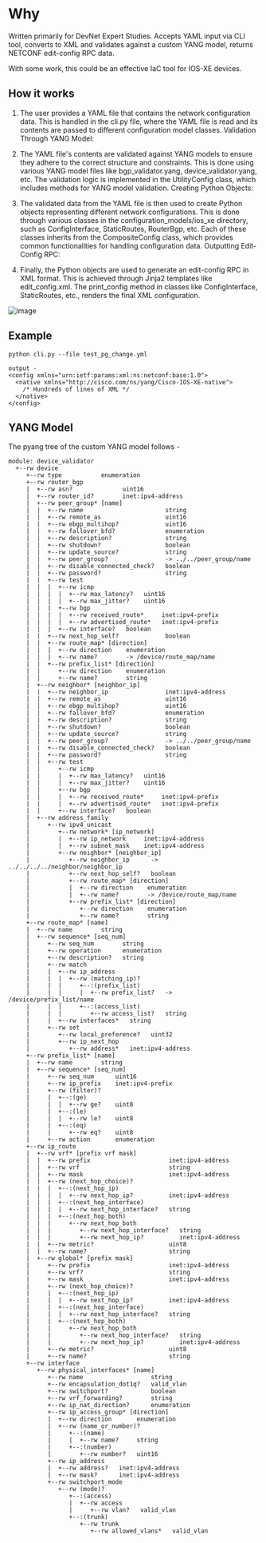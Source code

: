 # Why
Written primarily for DevNet Expert Studies. Accepts YAML input via CLI tool, converts to XML and validates against a custom YANG model, returns NETCONF edit-config RPC data.

With some work, this could be an effective IaC tool for IOS-XE devices. 



## How it works

1. The user provides a YAML file that contains the network configuration data. This is handled in the cli.py file, where the YAML file is read and its contents are passed to different configuration model classes.
Validation Through YANG Model:

2. The YAML file's contents are validated against YANG models to ensure they adhere to the correct structure and constraints. This is done using various YANG model files like bgp_validator.yang, device_validator.yang, etc. The validation logic is implemented in the UtilityConfig class, which includes methods for YANG model validation.
Creating Python Objects:

3. The validated data from the YAML file is then used to create Python objects representing different network configurations. This is done through various classes in the configuration_models/ios_xe directory, such as ConfigInterface, StaticRoutes, RouterBgp, etc. Each of these classes inherits from the CompositeConfig class, which provides common functionalities for handling configuration data.
Outputting Edit-Config RPC:

4. Finally, the Python objects are used to generate an edit-config RPC in XML format. This is achieved through Jinja2 templates like edit_config.xml. The print_config method in classes like ConfigInterface, StaticRoutes, etc., renders the final XML configuration.

![image](https://github.com/jamesduv9/network_dsl/assets/32336049/93f54aa6-d4eb-4eae-871d-a9767315befb)

## Example
```
python cli.py --file test_pg_change.yml

output -
<config xmlns="urn:ietf:params:xml:ns:netconf:base:1.0">
  <native xmlns="http://cisco.com/ns/yang/Cisco-IOS-XE-native">
    /* Hundreds of lines of XML */
  </native>
</config>
```

## YANG Model

The pyang tree of the custom YANG model follows -
```
module: device_validator
  +--rw device
     +--rw type           enumeration
     +--rw router_bgp
     |  +--rw asn?              uint16
     |  +--rw router_id?        inet:ipv4-address
     |  +--rw peer_group* [name]
     |  |  +--rw name                       string
     |  |  +--rw remote_as                  uint16
     |  |  +--rw ebgp_multihop?             uint16
     |  |  +--rw fallover_bfd?              enumeration
     |  |  +--rw description?               string
     |  |  +--rw shutdown?                  boolean
     |  |  +--rw update_source?             string
     |  |  +--rw peer_group?                -> ../../peer_group/name
     |  |  +--rw disable_connected_check?   boolean
     |  |  +--rw password?                  string
     |  |  +--rw test
     |  |  |  +--rw icmp
     |  |  |  |  +--rw max_latency?   uint16
     |  |  |  |  +--rw max_jitter?    uint16
     |  |  |  +--rw bgp
     |  |  |  |  +--rw received_route*     inet:ipv4-prefix
     |  |  |  |  +--rw advertised_route*   inet:ipv4-prefix
     |  |  |  +--rw interface?   boolean
     |  |  +--rw next_hop_self?             boolean
     |  |  +--rw route_map* [direction]
     |  |  |  +--rw direction    enumeration
     |  |  |  +--rw name?        -> /device/route_map/name
     |  |  +--rw prefix_list* [direction]
     |  |     +--rw direction    enumeration
     |  |     +--rw name?        string
     |  +--rw neighbor* [neighbor_ip]
     |  |  +--rw neighbor_ip                inet:ipv4-address
     |  |  +--rw remote_as                  uint16
     |  |  +--rw ebgp_multihop?             uint16
     |  |  +--rw fallover_bfd?              enumeration
     |  |  +--rw description?               string
     |  |  +--rw shutdown?                  boolean
     |  |  +--rw update_source?             string
     |  |  +--rw peer_group?                -> ../../peer_group/name
     |  |  +--rw disable_connected_check?   boolean
     |  |  +--rw password?                  string
     |  |  +--rw test
     |  |     +--rw icmp
     |  |     |  +--rw max_latency?   uint16
     |  |     |  +--rw max_jitter?    uint16
     |  |     +--rw bgp
     |  |     |  +--rw received_route*     inet:ipv4-prefix
     |  |     |  +--rw advertised_route*   inet:ipv4-prefix
     |  |     +--rw interface?   boolean
     |  +--rw address_family
     |     +--rw ipv4_unicast
     |        +--rw network* [ip_network]
     |        |  +--rw ip_network     inet:ipv4-address
     |        |  +--rw subnet_mask    inet:ipv4-address
     |        +--rw neighbor* [neighbor_ip]
     |           +--rw neighbor_ip      -> ../../../../neighbor/neighbor_ip
     |           +--rw next_hop_self?   boolean
     |           +--rw route_map* [direction]
     |           |  +--rw direction    enumeration
     |           |  +--rw name?        -> /device/route_map/name
     |           +--rw prefix_list* [direction]
     |              +--rw direction    enumeration
     |              +--rw name?        string
     +--rw route_map* [name]
     |  +--rw name        string
     |  +--rw sequence* [seq_num]
     |     +--rw seq_num        string
     |     +--rw operation      enumeration
     |     +--rw description?   string
     |     +--rw match
     |     |  +--rw ip_address
     |     |  |  +--rw (matching_ip)?
     |     |  |     +--:(prefix_list)
     |     |  |     |  +--rw prefix_list?   -> /device/prefix_list/name
     |     |  |     +--:(access_list)
     |     |  |        +--rw access_list?   string
     |     |  +--rw interfaces*   string
     |     +--rw set
     |        +--rw local_preference?   uint32
     |        +--rw ip_next_hop
     |           +--rw address*   inet:ipv4-address
     +--rw prefix_list* [name]
     |  +--rw name        string
     |  +--rw sequence* [seq_num]
     |     +--rw seq_num      uint16
     |     +--rw ip_prefix    inet:ipv4-prefix
     |     +--rw (filter)?
     |     |  +--:(ge)
     |     |  |  +--rw ge?    uint8
     |     |  +--:(le)
     |     |  |  +--rw le?    uint8
     |     |  +--:(eq)
     |     |     +--rw eq?    uint8
     |     +--rw action       enumeration
     +--rw ip_route
     |  +--rw vrf* [prefix vrf mask]
     |  |  +--rw prefix                      inet:ipv4-address
     |  |  +--rw vrf                         string
     |  |  +--rw mask                        inet:ipv4-address
     |  |  +--rw (next_hop_choice)?
     |  |  |  +--:(next_hop_ip)
     |  |  |  |  +--rw next_hop_ip?          inet:ipv4-address
     |  |  |  +--:(next_hop_interface)
     |  |  |  |  +--rw next_hop_interface?   string
     |  |  |  +--:(next_hop_both)
     |  |  |     +--rw next_hop_both
     |  |  |        +--rw next_hop_interface?   string
     |  |  |        +--rw next_hop_ip?          inet:ipv4-address
     |  |  +--rw metric?                     uint8
     |  |  +--rw name?                       string
     |  +--rw global* [prefix mask]
     |     +--rw prefix                      inet:ipv4-address
     |     +--rw vrf?                        string
     |     +--rw mask                        inet:ipv4-address
     |     +--rw (next_hop_choice)?
     |     |  +--:(next_hop_ip)
     |     |  |  +--rw next_hop_ip?          inet:ipv4-address
     |     |  +--:(next_hop_interface)
     |     |  |  +--rw next_hop_interface?   string
     |     |  +--:(next_hop_both)
     |     |     +--rw next_hop_both
     |     |        +--rw next_hop_interface?   string
     |     |        +--rw next_hop_ip?          inet:ipv4-address
     |     +--rw metric?                     uint8
     |     +--rw name?                       string
     +--rw interface
        +--rw physical_interfaces* [name]
           +--rw name                   string
           +--rw encapsulation_dot1q?   valid_vlan
           +--rw switchport?            boolean
           +--rw vrf_forwarding?        string
           +--rw ip_nat_direction?      enumeration
           +--rw ip_access_group* [direction]
           |  +--rw direction       enumeration
           |  +--rw (name_or_number)?
           |     +--:(name)
           |     |  +--rw name?     string
           |     +--:(number)
           |        +--rw number?   uint16
           +--rw ip_address
           |  +--rw address?   inet:ipv4-address
           |  +--rw mask?      inet:ipv4-address
           +--rw switchport_mode
              +--rw (mode)?
                 +--:(access)
                 |  +--rw access
                 |     +--rw vlan?   valid_vlan
                 +--:(trunk)
                    +--rw trunk
                       +--rw allowed_vlans*   valid_vlan
```
